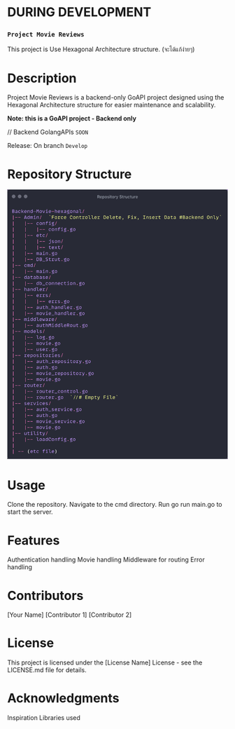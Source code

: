 # DURING DEVELOPMENT

### `Project Movie Reviews`

This project is Use Hexagonal Architecture structure. (จะได้แก้ง่ายๆ)

# Description
Project Movie Reviews is a backend-only GoAPI project designed using the Hexagonal Architecture structure for easier maintenance and scalability.

**Note: this is a GoAPI project - Backend only**

// Backend GolangAPIs `SOON`

Release: On branch `Develop`

# Repository Structure

![Screenshot](./image/Repository%20Structure.png)

# Usage
Clone the repository.
Navigate to the cmd directory.
Run go run main.go to start the server.

# Features
Authentication handling
Movie handling
Middleware for routing
Error handling
# Contributors

[Your Name]
[Contributor 1]
[Contributor 2]
# License

This project is licensed under the [License Name] License - see the LICENSE.md file for details.

# Acknowledgments
Inspiration
Libraries used